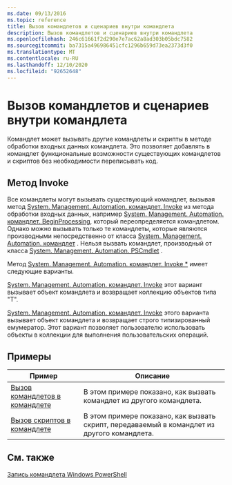 ```yaml
---
ms.date: 09/13/2016
ms.topic: reference
title: Вызов командлетов и сценариев внутри командлета
description: Вызов командлетов и сценариев внутри командлета
ms.openlocfilehash: 246c61661f2d290e7e7ac62a8ad303b05bdc7582
ms.sourcegitcommit: ba7315a496986451cfc1296b659d73ea2373d3f0
ms.translationtype: MT
ms.contentlocale: ru-RU
ms.lasthandoff: 12/10/2020
ms.locfileid: "92652648"
---
```

# <a name="invoking-cmdlets-and-scripts-within-a-cmdlet"></a>Вызов командлетов и сценариев внутри командлета

Командлет может вызывать другие командлеты и скрипты в методе обработки входных данных командлета. Это позволяет добавлять в командлет функциональные возможности существующих командлетов и скриптов без необходимости переписывать код.

## <a name="the-invoke-method"></a>Метод Invoke

Все командлеты могут вызывать существующий командлет, вызывая метод [System. Management. Automation. командлет. Invoke](/dotnet/api/System.Management.Automation.Cmdlet.Invoke) из метода обработки входных данных, например [System. Management. Automation. командлет. BeginProcessing](/dotnet/api/System.Management.Automation.Cmdlet.BeginProcessing), который переопределяется командлетом. Однако можно вызывать только те командлеты, которые являются производными непосредственно от класса [System. Management. Automation. командлет](/dotnet/api/System.Management.Automation.Cmdlet) . Нельзя вызвать командлет, производный от класса [System. Management. Automation. PSCmdlet](/dotnet/api/System.Management.Automation.PSCmdlet) .

Метод [System. Management. Automation. командлет. Invoke *](/dotnet/api/System.Management.Automation.Cmdlet.Invoke) имеет следующие варианты.

[System. Management. Automation. командлет. Invoke](/dotnet/api/System.Management.Automation.Cmdlet.Invoke) этот вариант вызывает объект командлета и возвращает коллекцию объектов типа "T".

[System. Management. Automation. командлет. Invoke](/dotnet/api/System.Management.Automation.Cmdlet.Invoke) этого варианта вызывает объект командлета и возвращает строго типизированный емумератор. Этот вариант позволяет пользователю использовать объекты в коллекции для выполнения пользовательских операций.

## <a name="examples"></a>Примеры

|Пример|Описание|
|-------------|-----------------|
|[Вызов командлетов в командлете](./how-to-invoke-a-cmdlet-from-within-a-cmdlet.md)|В этом примере показано, как вызвать командлет из другого командлета.|
|[Вызов скриптов в командлете](./how-to-invoke-scripts-within-a-cmdlet.md)|В этом примере показано, как вызвать скрипт, передаваемый в командлет из другого командлета.|

## <a name="see-also"></a>См. также

[Запись командлета Windows PowerShell](./writing-a-windows-powershell-cmdlet.md)
